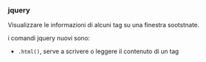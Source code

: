 ### jquery
Visualizzare le informazioni di alcuni tag su una finestra sootstnate.

i comandi jquery nuovi sono:
 - `.html()`, serve a scrivere o leggere il contenuto di un tag

